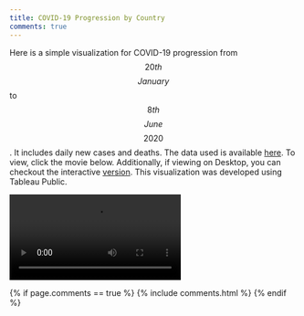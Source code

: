 ```yaml
---
title: COVID-19 Progression by Country
comments: true
---
```


<!-- Global site tag (gtag.js) - Google Analytics -->
<script async src="https://www.googletagmanager.com/gtag/js?id=UA-167411237-1"></script>
<script>
  window.dataLayer = window.dataLayer || [];
  function gtag(){dataLayer.push(arguments);}
  gtag('js', new Date());

  gtag('config', 'UA-167411237-1');
</script>

<script type="text/javascript" async
  src="https://cdn.mathjax.org/mathjax/latest/MathJax.js?config=TeX-MML-AM_CHTML">
</script>

Here is a simple visualization for COVID-19 progression from $$20th$$ $$January$$ to $$8th$$ $$June$$ $$2020$$. It includes daily new cases and deaths. The data used is available <a href="https://github.com/owid/covid-19-data" target="_blank" rel="nofollow noopener noreferrer">here</a>. To view, click the movie below. Additionally, if viewing on Desktop, you can checkout the interactive <a href="/proj_files/covid19.html" target="_blank" rel="nofollow">version</a>. This visualization was developed using Tableau Public.

 <video controls playsinline>
  <source src="/proj_files/COVID19.mov" type="video/mp4">
Your browser does not support the video tag.
</video> 

{% if page.comments == true %}
  {% include comments.html %}
{% endif %}


